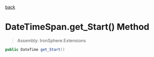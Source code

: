 ﻿

[back](/IronSphere.Extensions/types/DateTimeSpan)

# DateTimeSpan.get_Start() Method

> Assembly: IronSphere.Extensions

```csharp
public DateTime get_Start()
```



 